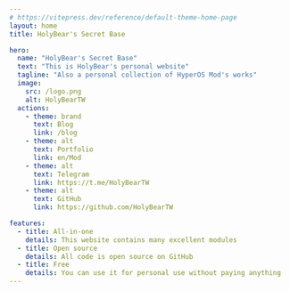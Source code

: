 ```yaml
---
# https://vitepress.dev/reference/default-theme-home-page
layout: home
title: HolyBear's Secret Base

hero:
  name: "HolyBear's Secret Base"
  text: "This is HolyBear's personal website"
  tagline: "Also a personal collection of HyperOS Mod's works"
  image:
    src: /logo.png
    alt: HolyBearTW
  actions:
    - theme: brand
      text: Blog
      link: /blog
    - theme: alt
      text: Portfolio
      link: en/Mod
    - theme: alt
      text: Telegram
      link: https://t.me/HolyBearTW
    - theme: alt
      text: GitHub
      link: https://github.com/HolyBearTW

features:
  - title: All-in-one
    details: This website contains many excellent modules
  - title: Open source
    details: All code is open source on GitHub
  - title: Free
    details: You can use it for personal use without paying anything
---
```

